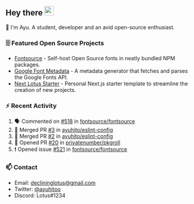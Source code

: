 ## Hey there <img src="https://media.giphy.com/media/hvRJCLFzcasrR4ia7z/giphy.gif" width="25" height="25">

📝 I'm Ayu. A student, developer and an avid open-source enthusiast.

### 🗄 Featured Open Source Projects

- [Fontsource](https://github.com/fontsource/fontsource) - Self-host Open Source fonts in neatly bundled NPM packages.
- [Google Font Metadata](https://github.com/fontsource/google-font-metadata) - A metadata generator that fetches and parses the Google Fonts API.
- [Next Lotus Starter](https://github.com/DecliningLotus/next-lotus-starter) - Personal Next.js starter template to streamline the creation of new projects.

### ⚡ Recent Activity

<!--START_SECTION:activity-->

1. 🗣 Commented on [#518](https://github.com/fontsource/fontsource/issues/518) in [fontsource/fontsource](https://github.com/fontsource/fontsource)
2. 🎉 Merged PR [#3](https://github.com/ayuhito/eslint-config/pull/3) in [ayuhito/eslint-config](https://github.com/ayuhito/eslint-config)
3. 🎉 Merged PR [#2](https://github.com/ayuhito/eslint-config/pull/2) in [ayuhito/eslint-config](https://github.com/ayuhito/eslint-config)
4. 💪 Opened PR [#20](https://github.com/privatenumber/pkgroll/pull/20) in [privatenumber/pkgroll](https://github.com/privatenumber/pkgroll)
5. ❗️ Opened issue [#521](https://github.com/fontsource/fontsource/issues/521) in [fontsource/fontsource](https://github.com/fontsource/fontsource)
<!--END_SECTION:activity-->

### 📫 Contact

- Email: declininglotus@gmail.com
- Twitter: [@ayuhitoo](https://twitter.com/ayuhitoo)
- Discord: Lotus#1234
